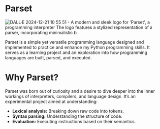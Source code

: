 # Parset
![DALL·E 2024-12-21 10 55 51 - A modern and sleek logo for 'Parset', a programming interpreter  The logo features a stylized representation of a parser, incorporating minimalistic b](https://github.com/user-attachments/assets/6c35048c-9337-4ea7-9d94-6d1f30707356)

Parset is a simple yet versatile programming language designed and implemented to practice and enhance my Python programming skills. It serves as a learning project and an exploration into how programming languages are built, parsed, and executed.

# Why Parset?

Parset was born out of curiosity and a desire to dive deeper into the inner workings of interpreters, compilers, and language design. It’s an experimental project aimed at understanding:

- **Lexical analysis:** Breaking down raw code into tokens.
- **Syntax parsing:** Understanding the structure of code.
- **Evaluation:** Executing instructions based on their semantics.
